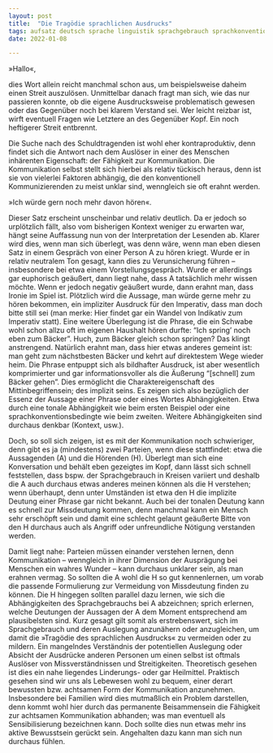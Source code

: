 ```yaml
---
layout: post
title:  "Die Tragödie sprachlichen Ausdrucks"
tags: aufsatz deutsch sprache linguistik sprachgebrauch sprachkonvention sprachausdruck ausdruck sprachverständnis kommunikation
date: 2022-01-08

---
```

»Hallo«,

dies Wort allein reicht manchmal schon aus, um beispielsweise daheim einen Streit auszulösen. Unmittelbar danach fragt man sich, wie das nur passieren konnte, ob die eigene Ausdrucksweise problematisch gewesen oder das Gegenüber noch bei klarem Verstand sei. Wer leicht reizbar ist, wirft eventuell Fragen wie Letztere an des Gegenüber Kopf. Ein noch heftigerer Streit entbrennt.

Die Suche nach des Schuldtragenden ist wohl eher kontraproduktiv, denn findet sich die Antwort nach dem Auslöser in einer des Menschen inhärenten Eigenschaft: der Fähigkeit zur Kommunikation. Die Kommunikation selbst stellt sich hierbei als relativ tückisch heraus, denn ist sie von vielerlei Faktoren abhängig, die den konventionell Kommunizierenden zu meist unklar sind, wenngleich sie oft erahnt werden.

»Ich würde gern noch mehr davon hören«.

Dieser Satz erscheint unscheinbar und relativ deutlich. Da er jedoch so urplötzlich fällt, also vom bisherigen Kontext weniger zu erwarten war, hängt seine Auffassung nun von der Interpretation der Lesenden ab. Klarer wird dies, wenn man sich überlegt, was denn wäre, wenn man eben diesen Satz in einem Gespräch von einer Person A zu hören kriegt. Wurde er in relativ neutralem Ton gesagt, kann dies zu Verunsicherung führen – insbesondere bei etwa einem Vorstellungsgespräch. Wurde er allerdings gar euphorisch geäußert, dann liegt nahe, dass A tatsächlich mehr wissen möchte. Wenn er jedoch negativ geäußert wurde, dann erahnt man, dass Ironie im Spiel ist. Plötzlich wird die Aussage, man würde gerne mehr zu hören bekommen, ein impliziter Ausdruck für den Imperativ, dass man doch bitte still sei (man merke: Hier findet gar ein Wandel von Indikativ zum Imperativ statt).
Eine weitere Überlegung ist die Phrase, die ein Schwabe wohl schon allzu oft im eigenen Haushalt hören durfte: “Ich spring’ noch eben zum Bäcker”.
Huch, zum Bäcker gleich schon springen? Das klingt anstrengend. Natürlich erahnt man, dass hier etwas anderes gemeint ist: man geht zum nächstbesten Bäcker und kehrt auf direktestem Wege wieder heim. Die Phrase entpuppt sich als bildhafter Ausdruck, ist aber wesentlich komprimierter und gar informationsvoller als die Äußerung “[schnell] zum Bäcker gehen”. Dies ermöglicht die Charaktereigenschaft des Mittinbegriffensein; des implizit seins.
Es zeigen sich also bezüglich der Essenz der Aussage einer Phrase oder eines Wortes Abhängigkeiten. Etwa durch eine tonale Abhängigkeit wie beim ersten Beispiel oder eine sprachkonventionsbedingte wie beim zweiten. Weitere Abhängigkeiten sind durchaus denkbar (Kontext, usw.).

Doch, so soll sich zeigen, ist es mit der Kommunikation noch schwieriger, denn gibt es ja (mindestens) zwei Parteien, wenn diese stattfindet: etwa die Aussagenden (A) und die Hörenden (H). Überlegt man sich eine Konversation und behält eben gezeigtes im Kopf, dann lässt sich schnell feststellen, dass bspw. der Sprachgebrauch in Kreisen variiert und deshalb die A auch durchaus etwas anderes meinen können als die H verstehen; wenn überhaupt, denn unter Umständen ist etwa den H die implizite Deutung einer Phrase gar nicht bekannt. Auch bei der tonalen Deutung kann es schnell zur Missdeutung kommen, denn manchmal kann ein Mensch sehr erschöpft sein und damit eine schlecht gelaunt geäußerte Bitte von den H durchaus auch als Angriff oder unfreundliche Nötigung verstanden werden.

Damit liegt nahe: Parteien müssen einander verstehen lernen, denn Kommunikation – wenngleich in ihrer Dimension der Ausprägung bei Menschen ein wahres Wunder – kann durchaus unklarer sein, als man erahnen vermag. So sollten die A wohl die H so gut kennenlernen, um vorab die passende Formulierung zur Vermeidung von Missdeutung finden zu können. Die H hingegen sollten parallel dazu lernen, wie sich die Abhängigkeiten des Sprachgebrauchs bei A abzeichnen; sprich erlernen, welche Deutungen der Aussagen der A dem Moment entsprechend am plausibelsten sind.
Kurz gesagt gilt somit als erstrebenswert, sich im Sprachgebrauch und deren Auslegung anzunähern oder anzugleichen, um damit die »Tragödie des sprachlichen Ausdrucks« zu vermeiden oder zu mildern. Ein mangelndes Verständnis der potentiellen Auslegung oder Absicht der Ausdrücke anderen Personen um einen selbst ist oftmals Auslöser von Missverständnissen und Streitigkeiten.
Theoretisch gesehen ist dies ein nahe liegendes Linderungs- oder gar Heilmittel. Praktisch gesehen sind wir uns als Lebewesen wohl zu bequem, einer derart bewussten bzw. achtsamen Form der Kommunikation anzunehmen. Insbesondere bei Familien wird dies mutmaßlich ein Problem darstellen, denn kommt wohl hier durch das permanente Beisammensein die Fähigkeit zur achtsamen Kommunikation abhanden; was man eventuell als Sensibilisierung bezeichnen kann. Doch sollte dies nun etwas mehr ins aktive Bewusstsein gerückt sein. Angehalten dazu kann man sich nun durchaus fühlen.